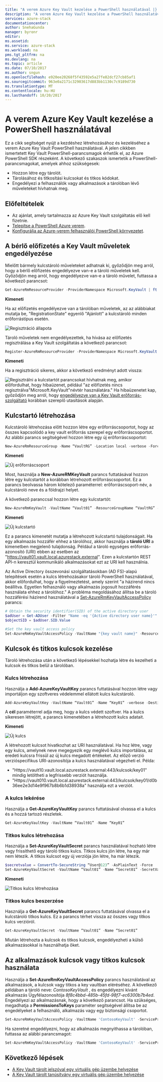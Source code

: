 ```yaml
---
title: "A verem Azure Key Vault kezelése a PowerShell használatával |} Microsoft Docs"
description: "A verem Azure Key Vault kezelése a PowerShell használatával"
services: azure-stack
documentationcenter: 
author: SnehaGunda
manager: byronr
editor: 
ms.assetid: 
ms.service: azure-stack
ms.workload: na
pms.tgt_pltfrm: na
ms.devlang: na
ms.topic: article
ms.date: 07/10/2017
ms.author: sngun
ms.openlocfilehash: e920ee20268f5f43592e5a27fe82dcf27cb85af1
ms.sourcegitcommit: 963e0a2171c32903617d883bb1130c7c9189d730
ms.translationtype: MT
ms.contentlocale: hu-HU
ms.lasthandoff: 10/20/2017
---
```

# <a name="manage-key-vault-in-azure-stack-by-using-powershell"></a>A verem Azure Key Vault kezelése a PowerShell használatával

Ez a cikk segítséget nyújt a kezdéshez létrehozásához és kezeléséhez a verem Azure Key Vault PowerShell használatával. A jelen cikkben ismertetett Key Vault PowerShell-parancsmagok érhetők el, az Azure PowerShell SDK részeként. A következő szakaszok ismertetik a PowerShell-parancsmagokat, amelyek ahhoz szükségesek:
   - Hozzon létre egy tárolót. 
   - Tárolásához és titkosítási kulcsokat és titkos kódokat. 
   - Engedélyezi a felhasználók vagy alkalmazások a tárolóban lévő műveleteket hívhatnak meg. 

## <a name="prerequisites"></a>Előfeltételek
* Az ajánlat, amely tartalmazza az Azure Key Vault szolgáltatás elő kell fizetnie.
* [Telepítse a PowerShell Azure verem](azure-stack-powershell-install.md).  
* [Konfigurálja az Azure-verem felhasználói PowerShell környezetet](azure-stack-powershell-configure-user.md).

## <a name="enable-your-tenant-subscription-for-key-vault-operations"></a>A bérlő előfizetés a Key Vault műveletek engedélyezése

Mielőtt bármely kulcstároló műveleteket adhatnak ki, győződjön meg arról, hogy a bérlő előfizetés engedélyezve van-e a tároló műveletek kell. Győződjön meg arról, hogy engedélyezve van-e a tároló művelet, futtassa a következő parancsot:

```PowerShell
Get-AzureRmResourceProvider -ProviderNamespace Microsoft.KeyVault | ft -Autosize
```
**Kimeneti**

Ha az előfizetés engedélyezve van a tárolóban műveletek, az az alábbiakat mutatja be, "RegistrationState" egyenlő "Ajánlott" a kulcstároló minden erőforrástípus esetén.

![Regisztráció állapota](media/azure-stack-kv-manage-powershell/image1.png)

Tároló műveletek nem engedélyezettek, ha hívása az előfizetés regisztrálása a Key Vault szolgáltatás a következő parancsot:

```PowerShell
Register-AzureRmResourceProvider -ProviderNamespace Microsoft.KeyVault
```

**Kimeneti**

Ha a regisztráció sikeres, akkor a következő eredményt adott vissza:

![Regisztrálni](media/azure-stack-kv-manage-powershell/image2.png) a kulcstartót parancsokat hívhatnak meg, amikor előfordulhat, hogy hibaüzenet, például "az előfizetés nincs regisztrálva"Microsoft.KeyVault"névtér használatára." Ha hibaüzenetet kap, győződjön meg arról, hogy [engedélyezve van a Key Vault erőforrás-szolgáltató](#enable-your-tenant-subscription-for-vault-operations) korábban szereplő utasítások alapján.

## <a name="create-a-key-vault"></a>Kulcstartó létrehozása 

Kulcstároló létrehozása előtt hozzon létre egy erőforráscsoportot, hogy az összes kapcsolódó a key vault erőforrás szerepel egy erőforráscsoportot. Az alábbi parancs segítségével hozzon létre egy új erőforráscsoportot:

```PowerShell
New-AzureRmResourceGroup -Name “VaultRG” -Location local -verbose -Force

```

**Kimeneti**

![Új erőforráscsoport](media/azure-stack-kv-manage-powershell/image3.png)

Most, használja a **New-AzureRMKeyVault** parancs futtatásával hozzon létre egy kulcstartót a korábban létrehozott erőforráscsoportot. Ez a parancs beolvassa három kötelező paraméterrel: erőforráscsoport-név, a kulcstároló neve és a földrajzi helyet. 

A következő paranccsal hozzon létre egy kulcstartót:

```PowerShell
New-AzureRmKeyVault -VaultName “Vault01” -ResourceGroupName “VaultRG” -Location local -verbose
```
**Kimeneti**

![Új kulcstartó](media/azure-stack-kv-manage-powershell/image4.png)

Ez a parancs kimenetét mutatja a létrehozott kulcstartó tulajdonságait. Ha egy alkalmazás hozzáfér ehhez a tárolóhoz, akkor használja a **tároló URI** a kimenetben megjelenő tulajdonság. Például a tároló egységes erőforrás-azonosító (URI) ebben az esetben az "https://vault01.vault.local.azurestack.external". Ezen a kulcstartón REST API-n keresztül kommunikáló alkalmazásokat ezt az URI kell használnia.

Az Active Directory összevonási szolgáltatásokban (AD FS)-alapú telepítések esetén a kulcs létrehozásakor tároló PowerShell használatával, akkor előfordulhat, hogy a figyelmeztetést, amely szerint "a házirend nincs beállítva. Egyetlen felhasználó vagy alkalmazás jogosult hozzáférés használata ehhez a tárolóhoz." A probléma megoldásához állítsa be a tároló hozzáférési házirend használatával a [Set-AzureRmKeyVaultAccessPolicy](azure-stack-kv-manage-powershell.md#authorize-an-application-to-use-a-key-or-secret) parancs:

```PowerShell
# Obtain the security identifier(SID) of the active directory user
$adUser = Get-ADUser -Filter "Name -eq '{Active directory user name}'"
$objectSID = $adUser.SID.Value 

#Set the key vault access policy
Set-AzureRmKeyVaultAccessPolicy -VaultName "{key vault name}" -ResourceGroupName "{resource group name}" -ObjectId "{object SID}" -PermissionsToKeys {permissionsToKeys} -PermissionsToSecrets {permissionsToSecrets} -BypassObjectIdValidation 
```

## <a name="manage-keys-and-secrets"></a>Kulcsok és titkos kulcsok kezelése

Tároló létrehozása után a következő lépésekkel hozhatja létre és kezelheti a kulcsok és titkos belül a tárolóban.

### <a name="create-a-key"></a>Kulcs létrehozása

Használja a **Add-AzureKeyVaultKey** parancs futtatásával hozzon létre vagy importáljon egy szoftveres védelemmel ellátott kulcs kulcstároló. 

```PowerShell
Add-AzureKeyVaultKey -VaultName “Vault01” -Name “Key01” -verbose -Destination Software
```
A **cél** paraméterrel adja meg, hogy a kulcs védett szoftver. Ha a kulcs sikeresen létrejött, a parancs kimenetében a létrehozott kulcs adatait.

**Kimeneti**

![Új kulcs](media/azure-stack-kv-manage-powershell/image5.png)

A létrehozott kulcsot hivatkozhat az URI használatával. Ha hoz létre, vagy egy kulcs, amelynek neve megegyezik egy meglévő kulcs importálása, az eredeti kulcsra frissül az új kulcs megadott értékeket. Az előző verzió verzióspecifikus URI-azonosítója a kulcs használatával végezheti el. Példa: 

* "Https://vault10.vault.local.azurestack.external:443/kulcsok/key01" mindig letöltheti a legfrissebb verziót használja. 
* "Https://vault010.vault.local.azurestack.external:443/kulcsok/key01/d0b36ee2e3d14e9f967b8b6b1d38938a" használja ezt a verziót.

### <a name="get-a-key"></a>A kulcs lekérése

Használja a **Get-AzureKeyVaultKey** parancs futtatásával olvassa el a kulcs és a hozzá tartozó részletek.

```PowerShell
Get-AzureKeyVaultKey -VaultName “Vault01” -Name “Key01”
```

### <a name="create-a-secret"></a>Titkos kulcs létrehozása

Használja a **Set-AzureKeyVaultSecret** parancs használatával hozható létre vagy frissíthető egy tároló titkos kulcs. Titkos kulcs jön létre, ha egy már nem létezik. A titkos kulcsot egy új verziója jön létre, ha már létezik.

```PowerShell
$secretvalue = ConvertTo-SecureString “User@123” -AsPlainText -Force
Set-AzureKeyVaultSecret -VaultName “Vault01” -Name “Secret01” -SecretValue $secretvalue
```

**Kimeneti**

![Titkos kulcs létrehozása](media/azure-stack-kv-manage-powershell/image6.png)

### <a name="get-a-secret"></a>Titkos kulcs beszerzése

Használja a **Get-AzureKeyVaultSecret** parancs futtatásával olvassa el a kulcstároló titkos kulcs. Ez a parancs térhet vissza az összes vagy titkos kulcs verzióról. 

```PowerShell
Get-AzureKeyVaultSecret -VaultName “Vault01” -Name “Secret01”
```

Miután létrehozta a kulcsok és titkos kulcsok, engedélyezheti a külső alkalmazásokkal is használhatja őket.

## <a name="authorize-an-application-to-use-a-key-or-secret"></a>Az alkalmazások kulcsok vagy titkos kulcsok használata

Használja a **Set-AzureRmKeyVaultAccessPolicy** parancs használatával az alkalmazások, a kulcsok vagy titkos a key vaultban eléréséhez.
A következő példában a tároló neve: *ContosoKeyVault* , és engedélyezni kívánt alkalmazás Ügyfélazonosítója *8f8c4bbd-485b-45fd-98f7-ec6300b7b4ed*. Engedélyezi az alkalmazásnak, hogy a következő parancsot. Ha szükséges, megadhatja a **PermissionsToKeys** paraméter segítségével állítsa be az engedélyeket a felhasználó, alkalmazás vagy egy biztonsági csoportot.

```PowerShell
Set-AzureRmKeyVaultAccessPolicy -VaultName 'ContosoKeyVault' -ServicePrincipalName 8f8c4bbd-485b-45fd-98f7-ec6300b7b4ed -PermissionsToKeys decrypt,sign
```

Ha szeretné engedélyezni, hogy az alkalmazás megnyithassa a tárolóban, futtassa az alábbi parancsmagot:

```PowerShell
Set-AzureRmKeyVaultAccessPolicy -VaultName 'ContosoKeyVault' -ServicePrincipalName 8f8c4bbd-485b-45fd-98f7-ec6300 -PermissionsToKeys Get
```

## <a name="next-steps"></a>Következő lépések
* [A Key Vault tárolt jelszóval egy virtuális gép üzembe helyezése](azure-stack-kv-deploy-vm-with-secret.md) 
* [A Key Vault tárolt tanúsítvány egy virtuális gép üzembe helyezése](azure-stack-kv-push-secret-into-vm.md)

